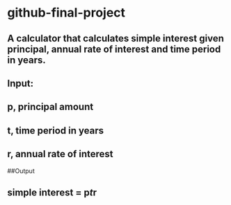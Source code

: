 # github-final-project

## A calculator that calculates simple interest given principal, annual rate of interest and time period in years.
## Input:
##   p, principal amount
##   t, time period in years
##   r, annual rate of interest
##Output
##   simple interest = p*t*r
